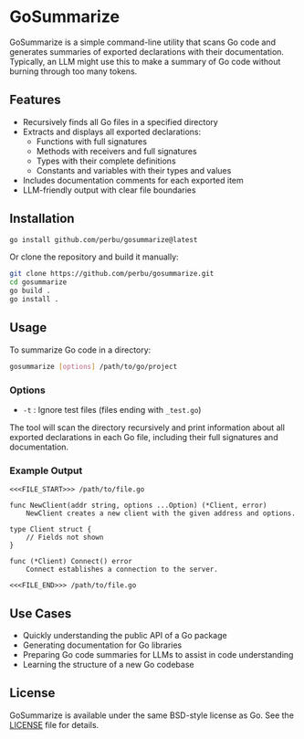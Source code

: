 # GoSummarize

GoSummarize is a simple command-line utility that scans Go code and generates summaries of exported declarations with their documentation. 
Typically, an LLM might use this to make a summary of Go code without burning through too many tokens.

## Features

- Recursively finds all Go files in a specified directory
- Extracts and displays all exported declarations:
  - Functions with full signatures
  - Methods with receivers and full signatures
  - Types with their complete definitions
  - Constants and variables with their types and values
- Includes documentation comments for each exported item
- LLM-friendly output with clear file boundaries

## Installation

```bash
go install github.com/perbu/gosummarize@latest
```

Or clone the repository and build it manually:

```bash
git clone https://github.com/perbu/gosummarize.git
cd gosummarize
go build .
go install .
```

## Usage

To summarize Go code in a directory:

```bash
gosummarize [options] /path/to/go/project
```

### Options

- `-t` : Ignore test files (files ending with `_test.go`)

The tool will scan the directory recursively and print information about all exported declarations in each Go file, including their full signatures and documentation.

### Example Output

```
<<<FILE_START>>> /path/to/file.go

func NewClient(addr string, options ...Option) (*Client, error)
    NewClient creates a new client with the given address and options.

type Client struct {
    // Fields not shown
}

func (*Client) Connect() error
    Connect establishes a connection to the server.

<<<FILE_END>>> /path/to/file.go
```

## Use Cases

- Quickly understanding the public API of a Go package
- Generating documentation for Go libraries
- Preparing Go code summaries for LLMs to assist in code understanding
- Learning the structure of a new Go codebase

## License

GoSummarize is available under the same BSD-style license as Go. See the [LICENSE](LICENSE) file for details.